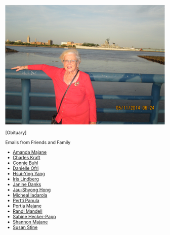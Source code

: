 ![alt text](https://github.com/crmajane/Remembering-Betsy-Majane/blob/master/pictures/IMG_0473.JPG "head pic")

[Obituary]

Emails from Friends and Family
* [Amanda Majane](emails/amanda_majane.pdf)
* [Charles Kraft](emails/charles_krafft.pdf)
* [Connie Buhl](emails/connie_buhl.pdf)
* [Danielle Ofri](emails/danielle_ofri.pdf)
* [Hsui-Ying Yang](emails/hsui-ying_yang.pdf)
* [Iris Lindberg](emails/iris_lindberg.pdf)
* [Janine Danks](emails/janine_danks.pdf)
* [Jau-Shyong Hong](emails/jau-shyong_hong.pdf)
* [Micheal Iadarola](emails/micheal_iadarola.pdf)
* [Pertti Panula](emails/pertti_panula.pdf)
* [Portia Majane](emails/portia.pdf)
* [Randi Mandell](emails/randi_mandell.pdf)
* [Sabine Hecker-Papp](emails/sabine_hecker-papp.pdf)
* [Shannon Majane](emails/shannon_majane.pdf)
* [Susan Stine](emails/susan_stine.pdf)

